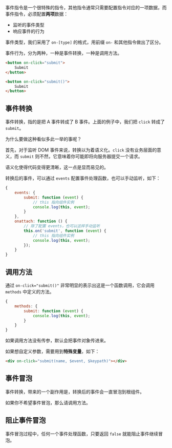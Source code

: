 事件指令是一个很特殊的指令，其他指令通常只需要配置指令对应的一项数据，而事件指令，必须配置**两项**数据：

* 监听的事件类型
* 响应事件的行为

事件类型，我们采用了 `on-[type]` 的格式，用前缀 `on-` 和其他指令做出了区分。

事件行为，分为两种，一种是事件转换，一种是调用方法。

```html
<button on-click="submit">
    Submit
</button>
```

```html
<button on-click="submit()">
    Submit
</button>
```

## 事件转换

事件转换，指的是把 A 事件转成了 B 事件。上面的例子中，我们把 `click` 转成了 `submit`。

为什么要做这种看似多此一举的事呢？

首先，对于监听 DOM 事件来说，转换以为着语义化。`click` 没有业务层面的意义，而 `submit` 则不然，它意味着你可能即将向服务器提交一个请求。

语义化使得代码变得更清晰，这一点是显而易见的。

转换后的事件，可以通过 `events` 配置事件处理函数，也可以手动监听，如下：

```js
{
    events: {
        submit: function (event) {
            // this 指向组件实例
            console.log(this, event);
        }
    },
    onattach: function () {
        // 除了配置 events，也可以这样手动监听
        this.on('submit', function (event) {
            // this 指向组件实例
            console.log(this, event);
        });
    }
}
```

## 调用方法

通过 `on-click="submit()"` 非常明显的表示出这是一个函数调用，它会调用 `methods` 中定义的方法。

```js
{
    methods: {
        submit: function (event) {
            console.log(this, event);
        }
    }
}
```

如果调用方法没有传参，默认会把事件对象传进来。

如果想自定义参数，需要用到**特殊变量**，如下：

```html
<div on-click="submit(name, $event, $keypath)"></div>
```

## 事件冒泡

事件转换，带来的一个副作用是，转换后的事件会一直冒泡到根组件。

如果你不希望事件冒泡，那么请调用方法。

## 阻止事件冒泡

事件冒泡过程中，任何一个事件处理函数，只要返回 `false` 就能阻止事件继续冒泡。